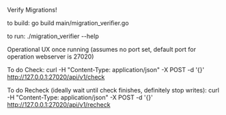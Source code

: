 Verify Migrations!

to build:
    go build main/migration_verifier.go

to run:
    ./migration_verifier --help

Operational UX once running (assumes no port set, default port for operation webserver is 27020)

To do Check:
    curl -H "Content-Type: application/json" -X POST -d '{}' http://127.0.0.1:27020/api/v1/check

To do Recheck (ideally wait until check finishes, definitely stop writes):
    curl -H "Content-Type: application/json" -X POST -d '{}' http://127.0.0.1:27020/api/v1/recheck
